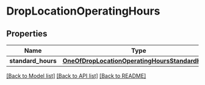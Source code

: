 # DropLocationOperatingHours

## Properties
Name | Type | Description | Notes
------------ | ------------- | ------------- | -------------
**standard_hours** | [**OneOfDropLocationOperatingHoursStandardHours**](OneOfDropLocationOperatingHoursStandardHours.md) |  | [optional] 

[[Back to Model list]](../../README.md#documentation-for-models) [[Back to API list]](../../README.md#documentation-for-api-endpoints) [[Back to README]](../../README.md)

